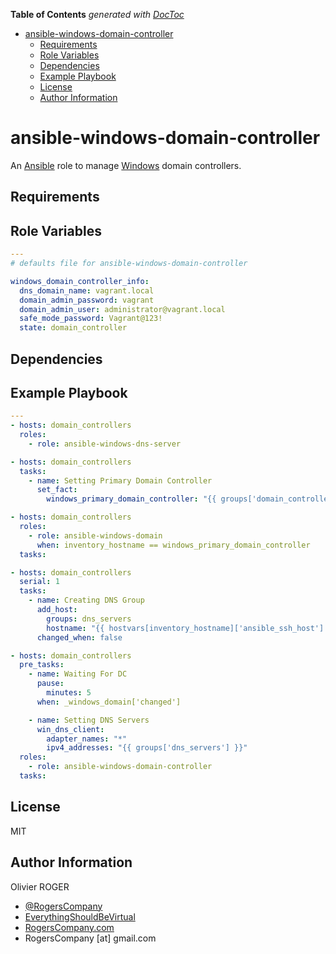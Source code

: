 <!-- START doctoc generated TOC please keep comment here to allow auto update -->
<!-- DON'T EDIT THIS SECTION, INSTEAD RE-RUN doctoc TO UPDATE -->
**Table of Contents**  *generated with [DocToc](https://github.com/thlorenz/doctoc)*

- [ansible-windows-domain-controller](#ansible-windows-domain-controller)
  - [Requirements](#requirements)
  - [Role Variables](#role-variables)
  - [Dependencies](#dependencies)
  - [Example Playbook](#example-playbook)
  - [License](#license)
  - [Author Information](#author-information)

<!-- END doctoc generated TOC please keep comment here to allow auto update -->

# ansible-windows-domain-controller

An [Ansible](https://www.ansible.com) role to manage [Windows](https://www.microsoft.com/en-us/cloud-platform/windows-server) domain
controllers.

## Requirements

## Role Variables

```yaml
---
# defaults file for ansible-windows-domain-controller

windows_domain_controller_info:
  dns_domain_name: vagrant.local
  domain_admin_password: vagrant
  domain_admin_user: administrator@vagrant.local
  safe_mode_password: Vagrant@123!
  state: domain_controller
```

## Dependencies

## Example Playbook

```yaml
---
- hosts: domain_controllers
  roles:
    - role: ansible-windows-dns-server

- hosts: domain_controllers
  tasks:
    - name: Setting Primary Domain Controller
      set_fact:
        windows_primary_domain_controller: "{{ groups['domain_controllers'][0] }}"

- hosts: domain_controllers
  roles:
    - role: ansible-windows-domain
      when: inventory_hostname == windows_primary_domain_controller
  tasks:

- hosts: domain_controllers
  serial: 1
  tasks:
    - name: Creating DNS Group
      add_host:
        groups: dns_servers
        hostname: "{{ hostvars[inventory_hostname]['ansible_ssh_host'] }}"
      changed_when: false

- hosts: domain_controllers
  pre_tasks:
    - name: Waiting For DC
      pause:
        minutes: 5
      when: _windows_domain['changed']

    - name: Setting DNS Servers
      win_dns_client:
        adapter_names: "*"
        ipv4_addresses: "{{ groups['dns_servers'] }}"
  roles:
    - role: ansible-windows-domain-controller
  tasks:
```

## License

MIT

## Author Information

Olivier ROGER

-   [@RogersCompany](https://www.twitter.com/RogersCompany)
-   [EverythingShouldBeVirtual](http://www.everythingshouldbevirtual.com)
-   [RogersCompany.com](http://RogersCompany.com)
-   RogersCompany [at] gmail.com
